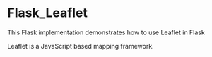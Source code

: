 # Flask_Leaflet
This Flask implementation demonstrates how to use Leaflet in Flask


Leaflet is a JavaScript based mapping framework.   

